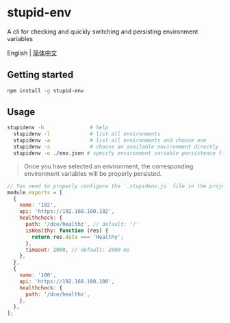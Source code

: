 # stupid-env
A cli for checking and quickly switching and persisting environment variables

English | [简体中文](README_ZH.md)

## Getting started
``` bash
npm install -g stupid-env
```

## Usage
``` bash
stupidenv -h               # help
  stupidenv -l             # list all environments
  stupidenv -a             # list all environments and choose one
  stupidenv -s             # choose an available environment directly
  stupidenv -o ./env.json # specify environment variable persistence file，default: ./env.json
```
> Once you have selected an environment, the corresponding environment variables will be properly persisted.


``` javascript
// You need to properly configure the `.stupidenv.js` file in the project root directory.
module.exports = [
  {
    name: '182',
    api: 'https://192.168.100.182',
    healthcheck: {
      path: '/dce/healthz', // default: '/'
      isHealthy: function (res) {
        return res.data === 'Healthy';
      },
      timeout: 2000, // default: 2000 ms
    },
  },
  {
    name: '100',
    api: 'https://192.168.100.100',
    healthcheck: {
      path: '/dce/healthz',
    },
  },
];
```